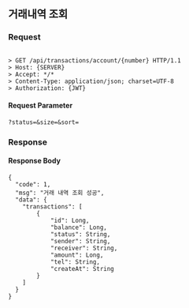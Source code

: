 ## 거래내역 조회

### Request
```

> GET /api/transactions/account/{number} HTTP/1.1
> Host: {SERVER}
> Accept: */*
> Content-Type: application/json; charset=UTF-8
> Authorization: {JWT}

```

#### Request Parameter
```
?status=&size=&sort=
```

### Response

#### Response Body
```
{
  "code": 1,
  "msg": "거래 내역 조회 성공",
  "data": {
    "transactions": [
    	{
        	"id": Long,
            "balance": Long,
            "status": String,
            "sender": String,
            "receiver": String,
            "amount": Long,
            "tel": String,
            "createAt": String
        }    	
    ]
  }
}
```
